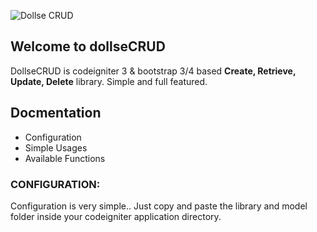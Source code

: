 ![Dollse CRUD]({{site.baseurl}}//dollsecrud.png)

## Welcome to dollseCRUD

DollseCRUD is codeigniter 3 & bootstrap 3/4 based **Create, Retrieve, Update, Delete** library. Simple and full featured.

## Docmentation

- Configuration
- Simple Usages
- Available Functions

### CONFIGURATION:
Configuration is very simple.. Just copy and paste the library and model folder inside your codeigniter application directory.
